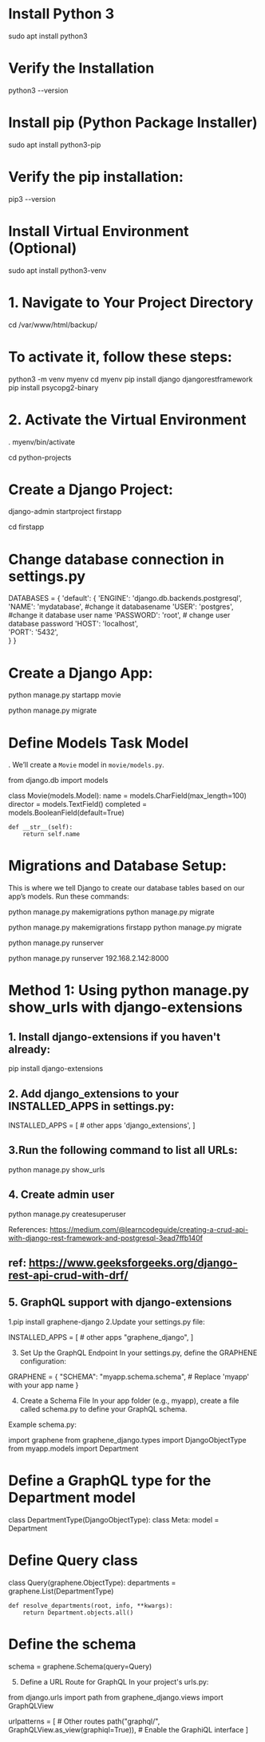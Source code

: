 # Install Python 3
sudo apt install python3

# Verify the Installation
python3 --version

# Install pip (Python Package Installer)
sudo apt install python3-pip

# Verify the pip installation:
pip3 --version

# Install Virtual Environment (Optional)
sudo apt install python3-venv


# 1. Navigate to Your Project Directory
cd /var/www/html/backup/

# To activate it, follow these steps:
python3 -m venv myenv
cd myenv
pip install django djangorestframework
pip install psycopg2-binary

# 2. Activate the Virtual Environment
. myenv/bin/activate

cd python-projects

# Create a Django Project:
django-admin startproject firstapp

cd firstapp

# Change database connection in settings.py
DATABASES = {
    'default': {
        'ENGINE': 'django.db.backends.postgresql',
        'NAME': 'mydatabase', #change it databasename
        'USER': 'postgres', #change it database user name
        'PASSWORD': 'root', # change user database password
        'HOST': 'localhost',  
        'PORT': '5432',           
    }
}
# Create a Django App:
python manage.py startapp movie

python manage.py migrate    


# Define Models Task Model
. We’ll create a `Movie` model in `movie/models.py`. 

from django.db import models

class Movie(models.Model):
    name = models.CharField(max_length=100)
    director = models.TextField()
    completed = models.BooleanField(default=True)

    def __str__(self):
        return self.name

# Migrations and Database Setup:
This is where we tell Django to create our database tables based on our app’s models.
Run these commands:

python manage.py makemigrations
python manage.py migrate


python manage.py makemigrations firstapp
python manage.py migrate

python manage.py runserver

python manage.py runserver 192.168.2.142:8000

# Method 1: Using python manage.py show_urls with django-extensions

## 1. Install django-extensions if you haven't already:
pip install django-extensions

## 2. Add django_extensions to your INSTALLED_APPS in settings.py:
INSTALLED_APPS = [
    # other apps
    'django_extensions',
]

## 3.Run the following command to list all URLs:
python manage.py show_urls

## 4. Create admin user
python manage.py createsuperuser

References: https://medium.com/@learncodeguide/creating-a-crud-api-with-django-rest-framework-and-postgresql-3ead7ffb140f

## ref: https://www.geeksforgeeks.org/django-rest-api-crud-with-drf/

## 5. GraphQL support with django-extensions
1.pip install graphene-django
2.Update your settings.py file:

INSTALLED_APPS = [
    # other apps
    "graphene_django",
]

3. Set Up the GraphQL Endpoint
In your settings.py, define the GRAPHENE configuration:

GRAPHENE = {
    "SCHEMA": "myapp.schema.schema",  # Replace 'myapp' with your app name
}

4. Create a Schema File
In your app folder (e.g., myapp), create a file called schema.py to define your GraphQL schema.

Example schema.py:

import graphene
from graphene_django.types import DjangoObjectType
from myapp.models import Department

# Define a GraphQL type for the Department model
class DepartmentType(DjangoObjectType):
    class Meta:
        model = Department

# Define Query class
class Query(graphene.ObjectType):
    departments = graphene.List(DepartmentType)

    def resolve_departments(root, info, **kwargs):
        return Department.objects.all()

# Define the schema
schema = graphene.Schema(query=Query)


5. Define a URL Route for GraphQL
In your project's urls.py:

from django.urls import path
from graphene_django.views import GraphQLView

urlpatterns = [
    # Other routes
    path("graphql/", GraphQLView.as_view(graphiql=True)),  # Enable the GraphiQL interface
]


